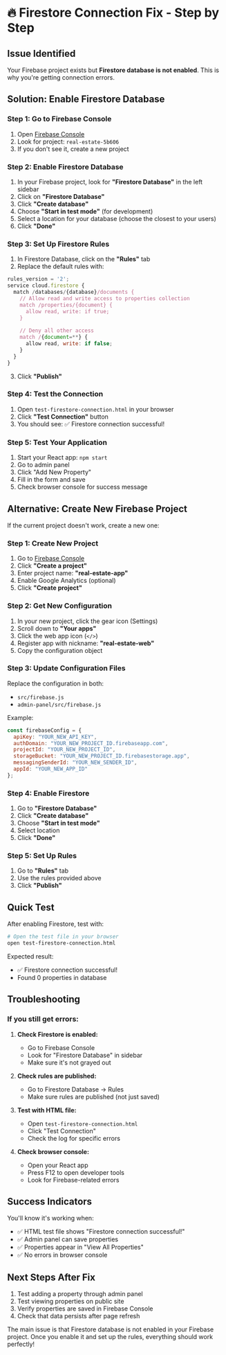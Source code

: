 # 🔥 Firestore Connection Fix - Step by Step

## Issue Identified
Your Firebase project exists but **Firestore database is not enabled**. This is why you're getting connection errors.

## Solution: Enable Firestore Database

### Step 1: Go to Firebase Console
1. Open [Firebase Console](https://console.firebase.google.com/)
2. Look for project: `real-estate-5b606`
3. If you don't see it, create a new project

### Step 2: Enable Firestore Database
1. In your Firebase project, look for **"Firestore Database"** in the left sidebar
2. Click on **"Firestore Database"**
3. Click **"Create database"**
4. Choose **"Start in test mode"** (for development)
5. Select a location for your database (choose the closest to your users)
6. Click **"Done"**

### Step 3: Set Up Firestore Rules
1. In Firestore Database, click on the **"Rules"** tab
2. Replace the default rules with:

```javascript
rules_version = '2';
service cloud.firestore {
  match /databases/{database}/documents {
    // Allow read and write access to properties collection
    match /properties/{document} {
      allow read, write: if true;
    }
    
    // Deny all other access
    match /{document=**} {
      allow read, write: if false;
    }
  }
}
```

3. Click **"Publish"**

### Step 4: Test the Connection
1. Open `test-firestore-connection.html` in your browser
2. Click **"Test Connection"** button
3. You should see: ✅ Firestore connection successful!

### Step 5: Test Your Application
1. Start your React app: `npm start`
2. Go to admin panel
3. Click "Add New Property"
4. Fill in the form and save
5. Check browser console for success message

## Alternative: Create New Firebase Project

If the current project doesn't work, create a new one:

### Step 1: Create New Project
1. Go to [Firebase Console](https://console.firebase.google.com/)
2. Click **"Create a project"**
3. Enter project name: **"real-estate-app"**
4. Enable Google Analytics (optional)
5. Click **"Create project"**

### Step 2: Get New Configuration
1. In your new project, click the gear icon (Settings)
2. Scroll down to **"Your apps"**
3. Click the web app icon (`</>`)
4. Register app with nickname: **"real-estate-web"**
5. Copy the configuration object

### Step 3: Update Configuration Files
Replace the configuration in both:
- `src/firebase.js`
- `admin-panel/src/firebase.js`

Example:
```javascript
const firebaseConfig = {
  apiKey: "YOUR_NEW_API_KEY",
  authDomain: "YOUR_NEW_PROJECT_ID.firebaseapp.com",
  projectId: "YOUR_NEW_PROJECT_ID",
  storageBucket: "YOUR_NEW_PROJECT_ID.firebasestorage.app",
  messagingSenderId: "YOUR_NEW_SENDER_ID",
  appId: "YOUR_NEW_APP_ID"
};
```

### Step 4: Enable Firestore
1. Go to **"Firestore Database"**
2. Click **"Create database"**
3. Choose **"Start in test mode"**
4. Select location
5. Click **"Done"**

### Step 5: Set Up Rules
1. Go to **"Rules"** tab
2. Use the rules provided above
3. Click **"Publish"**

## Quick Test

After enabling Firestore, test with:

```bash
# Open the test file in your browser
open test-firestore-connection.html
```

Expected result:
- ✅ Firestore connection successful!
- Found 0 properties in database

## Troubleshooting

### If you still get errors:

1. **Check Firestore is enabled:**
   - Go to Firebase Console
   - Look for "Firestore Database" in sidebar
   - Make sure it's not grayed out

2. **Check rules are published:**
   - Go to Firestore Database → Rules
   - Make sure rules are published (not just saved)

3. **Test with HTML file:**
   - Open `test-firestore-connection.html`
   - Click "Test Connection"
   - Check the log for specific errors

4. **Check browser console:**
   - Open your React app
   - Press F12 to open developer tools
   - Look for Firebase-related errors

## Success Indicators

You'll know it's working when:
- ✅ HTML test file shows "Firestore connection successful!"
- ✅ Admin panel can save properties
- ✅ Properties appear in "View All Properties"
- ✅ No errors in browser console

## Next Steps After Fix

1. Test adding a property through admin panel
2. Test viewing properties on public site
3. Verify properties are saved in Firebase Console
4. Check that data persists after page refresh

The main issue is that Firestore database is not enabled in your Firebase project. Once you enable it and set up the rules, everything should work perfectly!



